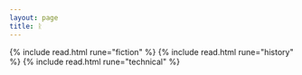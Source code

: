 ```yaml
---
layout: page
title: ᚱ
---
```


{% include read.html rune="fiction" %}
{% include read.html rune="history" %}
{% include read.html rune="technical" %}
